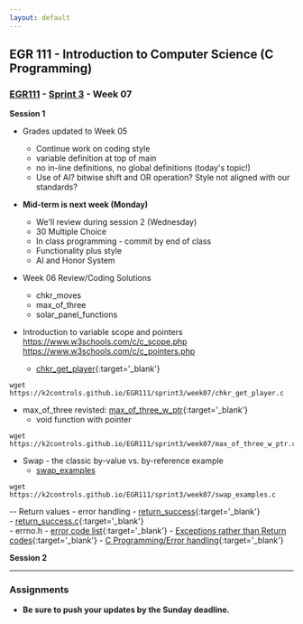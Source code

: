 ```yaml
---
layout: default
---
```


## EGR 111 - Introduction to Computer Science (C Programming)

### [EGR111](../../) - [Sprint 3](../) - Week 07 

**Session 1**

- Grades updated to Week 05
  - Continue work on coding style
  - variable definition at top of main
  - no in-line definitions, no global definitions (today's topic!)
  - Use of AI? bitwise shift and OR operation? Style not aligned with our standards?

- **Mid-term is next week (Monday)**
  - We'll review during session 2 (Wednesday)
  - 30 Multiple Choice
  - In class programming - commit by end of class
  - Functionality plus style
  - AI and Honor System

- Week 06 Review/Coding Solutions
  - chkr_moves
  - max_of_three
  - solar_panel_functions

- Introduction to variable scope and pointers
https://www.w3schools.com/c/c_scope.php
https://www.w3schools.com/c/c_pointers.php

  - [chkr_get_player](chkr_get_player.md){:target='_blank'}

```
wget https://k2controls.github.io/EGR111/sprint3/week07/chkr_get_player.c
```


  - max_of_three revisted: [max_of_three_w_ptr](max_of_three_w_ptr.md){:target='_blank'}
    - void function with pointer

```
wget https://k2controls.github.io/EGR111/sprint3/week07/max_of_three_w_ptr.c
```

  - Swap - the classic by-value vs. by-reference example
    - [swap_examples](swap_examples.md)

```
wget https://k2controls.github.io/EGR111/sprint3/week07/swap_examples.c
```

 -- Return values - error handling
    - [return_success](return_success.md){:target='_blank'}  
      - [return_success.c](return_success.c){:target='_blank'}  
    - errno.h - [error code list](https://www.gnu.org/software/libc/manual/html_node/Error-Codes.html){:target='_blank'}
    - [Exceptions rather than Return codes](https://stackoverflow.com/questions/99683/which-and-why-do-you-prefer-exceptions-or-return-codes){:target='_blank'}
    - [C Programming/Error handling](https://en.wikibooks.org/wiki/C_Programming/Error_handling){:target='_blank'}

**Session 2**

<!--

Midterm review
- Mid-term on Monday
  - 30 Multiple Choice
    - [concepts and terms](midterm_review.md)
  - In class programming
    - Push to week08 by end of class
    

- more functions
  - [char_test.c](char_test.c){:target='_blank'} using ctype.h
    - [https://www.tutorialspoint.com/c_standard_library/ctype_h.htm](https://www.tutorialspoint.com/c_standard_library/ctype_h.htm){:target='_blank'}
    - copy to Repl and run

- **Assigned:** char_test_v2.c
  - Review the following links
    - [https://www.geeksforgeeks.org/c-ascii-value/](https://www.geeksforgeeks.org/c-ascii-value/){:target='_blank'}
    - [https://www.asciitable.com/](https://www.asciitable.com/){:target='_blank'}
  - copy char_test.c to char_test_v2.c
  - add stdbool.h
  - remove ctype.h
  - create your own is_upper(), is_lower(), and is_digit() functions. The functions must return a Boolean value.

- char_test solution - class review and discuss
    
- Introduction arrays
    - [Arrays in C](https://www.log2base2.com/C/array/arrays-in-c.html){:target='_blank'}
    - [Arrays and Strings](https://en.wikibooks.org/wiki/C_Programming/Arrays_and_strings){:target='_blank'}

- Tic Tac Toe 
  - review [ttt_w01.c](ttt_w01.c){:target='_blank'}
  - ttt_w_array.c(ttt_w_array.c)


      - **OR** submit code to Moodle link (only if push issues)  -->

---

### Assignments
<!-- - char_test_v2.c
- ttt_array.c  -->

-  **Be sure to push your updates by the Sunday deadline.**
